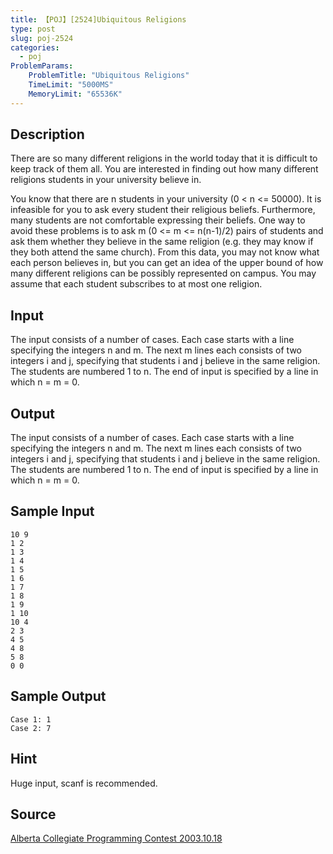 ```yaml
---
title: 【POJ】[2524]Ubiquitous Religions
type: post
slug: poj-2524
categories:
  - poj
ProblemParams:
    ProblemTitle: "Ubiquitous Religions"
    TimeLimit: "5000MS"
    MemoryLimit: "65536K"
---
```


## Description

There are so many different religions in the world today that it is difficult to keep track of them all. You are interested in finding out how many different religions students in your university believe in.  
  
You know that there are n students in your university (0 < n <= 50000). It is infeasible for you to ask every student their religious beliefs. Furthermore, many students are not comfortable expressing their beliefs. One way to avoid these problems is to ask m (0 <= m <= n(n-1)/2) pairs of students and ask them whether they believe in the same religion (e.g. they may know if they both attend the same church). From this data, you may not know what each person believes in, but you can get an idea of the upper bound of how many different religions can be possibly represented on campus. You may assume that each student subscribes to at most one religion.

## Input

The input consists of a number of cases. Each case starts with a line specifying the integers n and m. The next m lines each consists of two integers i and j, specifying that students i and j believe in the same religion. The students are numbered 1 to n. The end of input is specified by a line in which n = m = 0.

## Output

The input consists of a number of cases. Each case starts with a line specifying the integers n and m. The next m lines each consists of two integers i and j, specifying that students i and j believe in the same religion. The students are numbered 1 to n. The end of input is specified by a line in which n = m = 0.

## Sample Input

```
10 9
1 2
1 3
1 4
1 5
1 6
1 7
1 8
1 9
1 10
10 4
2 3
4 5
4 8
5 8
0 0

```

## Sample Output

```
Case 1: 1
Case 2: 7

```

## Hint

Huge input, scanf is recommended.

## Source

[Alberta Collegiate Programming Contest 2003.10.18](http://poj.org/searchproblem?field=source&key=Alberta+Collegiate+Programming+Contest+2003.10.18)

